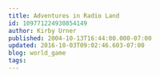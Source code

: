 ```yaml
---
title: Adventures in Radio Land
id: 109771224930854149
author: Kirby Urner
published: 2004-10-13T16:44:00.000-07:00
updated: 2016-10-03T09:02:46.603-07:00
blog: world_game
tags: 
---
```


